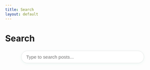 ```yaml
---
title: Search
layout: default
---
```


<div class="container">
  <h1 class="main-title">Search</h1>
  <input type="text" id="search-input" placeholder="Type to search posts..." class="search-bar" autocomplete="off">
  <ul id="search-results" class="post-list"></ul>
</div>

<script>
const posts = [
  {% for post in site.posts %}
    {
      title: {{ post.title | jsonify }},
      url: {{ post.url | jsonify }},
      date: {{ post.date | date: '%B %d, %Y' | jsonify }},
      tags: {{ post.tags | jsonify }},
      excerpt: {{ post.excerpt | strip_html | strip_newlines | jsonify }}
    }{% unless forloop.last %},{% endunless %}
  {% endfor %}
];

const input = document.getElementById('search-input');
const results = document.getElementById('search-results');

input.addEventListener('input', function() {
  const query = this.value.trim().toLowerCase();
  results.innerHTML = '';
  if (!query) return;
  const filtered = posts.filter(post =>
    post.title.toLowerCase().includes(query) ||
    (post.excerpt && post.excerpt.toLowerCase().includes(query)) ||
    (post.tags && post.tags.join(' ').toLowerCase().includes(query))
  );
  filtered.forEach(post => {
    const li = document.createElement('li');
    li.innerHTML = `<a href="${post.url}">${post.title}</a> <span class="post-meta">${post.date}</span>`;
    results.appendChild(li);
  });
});
</script>

<style>
.search-bar {
  width: 100%;
  max-width: 400px;
  padding: 0.7em 1em;
  font-size: 1.1em;
  border: 1px solid #e5e5e5;
  border-radius: 999px;
  margin: 1.5em auto 2em auto;
  display: block;
  background: #fff;
  box-shadow: 0 2px 8px rgba(5,191,133,0.07);
}
</style>